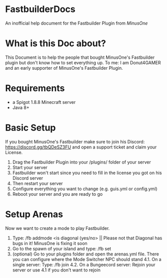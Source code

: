 # FastbuilderDocs
An inofficial help document for the Fastbuilder Plugin from _MinusOne_

# What is this Doc about?
This Document is to help the people that bought MinusOne's Fastbuilder plugin but don't know how to set everything up. To me: I am Donut4GAMER and an early supporter of MinusOne's Fastbuilder Plugin.

# Requirements
- a Spigot 1.8.8 Minecraft server
- Java 8+

# Basic Setup
If you bought MinusOne's Fastbuilder make sure to join his Discord: https://discord.gg/tbQDeSZ3FU and open a support ticket and claim your License.

1. Drag the Fastbuilder Plugin into your /plugins/ folder of your server
2. Start your server
3. Fastbuilder won't start since you need to fill in the license you got on his Discord server
4. Then restart your server
5. Configure everything you want to change (e.g. guis.yml or config.yml)
6. Reboot your server and you are ready to go

# Setup Arenas
Now we want to create a mode to play Fastbuilder.

1. Type: /fb addmode <modename> <is diagonal (yes/no> || Please not that Diagonal has bugs in it! MinusOne is fixing it soon
2. Go to the spawn of your island and type: /fb set <modename> <islandnumber>
3. (optional) Go to your plugins folder and open the arenas.yml file. There you can configure where the Mode Switcher NPC should stand
4.1. On a single server: Type: /fb join <modename>
4.2. On a Bungeecord server: Rejoin your server or use 4.1 if you don't want to rejoin

